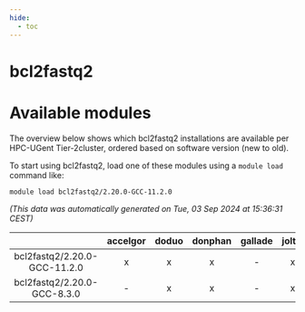 ```yaml
---
hide:
  - toc
---
```


bcl2fastq2
==========

# Available modules


The overview below shows which bcl2fastq2 installations are available per HPC-UGent Tier-2cluster, ordered based on software version (new to old).

To start using bcl2fastq2, load one of these modules using a `module load` command like:

```shell
module load bcl2fastq2/2.20.0-GCC-11.2.0
```

*(This data was automatically generated on Tue, 03 Sep 2024 at 15:36:31 CEST)*  

| |accelgor|doduo|donphan|gallade|joltik|shinx|skitty|
| :---: | :---: | :---: | :---: | :---: | :---: | :---: | :---: |
|bcl2fastq2/2.20.0-GCC-11.2.0|x|x|x|-|x|-|x|
|bcl2fastq2/2.20.0-GCC-8.3.0|-|x|x|-|x|-|-|
